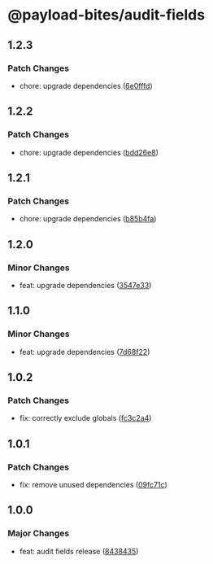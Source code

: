 # @payload-bites/audit-fields

## 1.2.3

### Patch Changes

- chore: upgrade dependencies ([6e0fffd](https://github.com/rilrom/payload-bites/commit/6e0fffd))

## 1.2.2

### Patch Changes

- chore: upgrade dependencies ([bdd26e8](https://github.com/rilrom/payload-bites/commit/bdd26e8))

## 1.2.1

### Patch Changes

- chore: upgrade dependencies ([b85b4fa](https://github.com/rilrom/payload-bites/commit/b85b4fa))

## 1.2.0

### Minor Changes

- feat: upgrade dependencies ([3547e33](https://github.com/rilrom/payload-bites/commit/3547e33))

## 1.1.0

### Minor Changes

- feat: upgrade dependencies ([7d68f22](https://github.com/rilrom/payload-bites/commit/7d68f22))

## 1.0.2

### Patch Changes

- fix: correctly exclude globals ([fc3c2a4](https://github.com/rilrom/payload-bites/commit/fc3c2a4))

## 1.0.1

### Patch Changes

- fix: remove unused dependencies ([09fc71c](https://github.com/rilrom/payload-bites/commit/09fc71c))

## 1.0.0

### Major Changes

- feat: audit fields release ([8438435](https://github.com/rilrom/payload-bites/commit/8438435))
